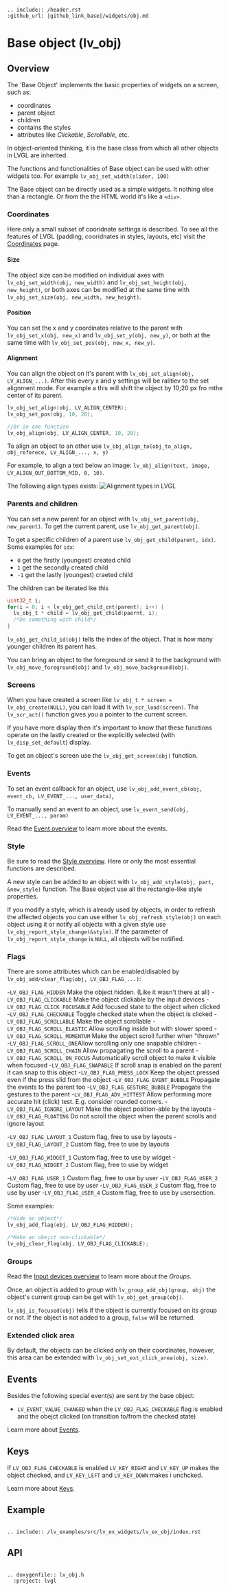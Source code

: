 ```eval_rst
.. include:: /header.rst 
:github_url: |github_link_base|/widgets/obj.md
```
# Base object (lv_obj)

## Overview

The 'Base Object' implements the basic properties of widgets on a screen, such as:
- coordinates
- parent object
- children
- contains the styles
- attributes like *Clickable*, *Scrollable*, etc.

In object-oriented thinking, it is the base class from which all other objects in LVGL are inherited. 

The functions and functionalities of Base object can be used with other widgets too. For example `lv_obj_set_width(slider, 100)`

The Base object can be directly used as a simple widgets. It nothing else than a rectangle. Or from the the HTML world it's like a `<div>`.

### Coordinates

Here only a small subset of cooridnate settings is described. To see all the features of LVGL (padding, cooridnates in styles, layouts, etc) visit the [Coordinates](overview/coord) page.

#### Size
The object size can be modified on individual axes with `lv_obj_set_width(obj, new_width)` and `lv_obj_set_height(obj, new_height)`, or both axes can be modified at the same time with `lv_obj_set_size(obj, new_width, new_height)`.

#### Position
You can set the x and y coordinates relative to the parent with `lv_obj_set_x(obj, new_x)` and `lv_obj_set_y(obj, new_y)`, or both at the same time with `lv_obj_set_pos(obj, new_x, new_y)`.

#### Alignment
You can align the object on it's parent with `lv_obj_set_align(obj, LV_ALIGN_...)`. After this every x and y settings will be ralitiev to the set alignment mode. 
For example a this will shift the object by 10;20 px fro mthe center of its parent.
```c
lv_obj_set_align(obj, LV_ALIGN_CENTER);
lv_obj_set_pos(obj, 10, 20);

//Or in one function
lv_obj_align(obj, LV_ALIGN_CENTER, 10, 20);
```

To align an object to an other use `lv_obj_align_to(obj_to_align, obj_referece, LV_ALIGN_..., x, y)`

For example, to align a text below an image: `lv_obj_align(text, image, LV_ALIGN_OUT_BOTTOM_MID, 0, 10)`.

The following align types exists:
![](/misc/align.png "Alignment types in LVGL")


### Parents and children
You can set a new parent for an object with `lv_obj_set_parent(obj, new_parent)`. To get the current parent, use `lv_obj_get_parent(obj)`.

To get a specific children of a parent use `lv_obj_get_child(parent, idx)`. Some examples for `idx`:
- `0` get the firstly (youngest) created child
- `1` get the secondly created child
- `-1` get the lastly (youngest) craeted child

The children can be iterated lke this
```c
uint32_t i;
for(i = 0; i < lv_obj_get_child_cnt(parent); i++) {
  lv_obj_t * child = lv_obj_get_child(paernt, i);
  /*Do something with child*/
}
```

`lv_obj_get_child_id(obj)` tells the index of the object. That is how many younger children its parent has.

You can bring an object to the foreground or send it to the background with `lv_obj_move_foreground(obj)` and `lv_obj_move_background(obj)`.

### Screens
When you have created a screen like `lv_obj_t * screen = lv_obj_create(NULL)`, you can load it with `lv_scr_load(screen)`. The `lv_scr_act()` function gives you a pointer to the current screen.

If you have more display then it's important to know that these functions operate on the lastly created or the explicitly selected (with `lv_disp_set_default`) display.

To get an object's screen use the `lv_obj_get_screen(obj)` function.

### Events

To set an event callback for an object, use `lv_obj_add_event_cb(obj, event_cb, LV_EVENT_..., user_data)`,

To manually send an event to an object, use `lv_event_send(obj, LV_EVENT_..., param)`

Read the [Event overview](/overview/event) to learn more about the events.


### Style
Be sure to read the [Style overview](/overview/style). Here or only the most essential functions are described.

A new style can be added to an object with `lv_obj_add_style(obj, part, &new_style)` function. The Base object use all the rectangle-like style properties. 

If you modify a style, which is already used by objects, in order to refresh the affected objects you can use either `lv_obj_refresh_style(obj)` on each object using it or 
 notify all objects with a given style use `lv_obj_report_style_change(&style)`. If the parameter of `lv_obj_report_style_change` is `NULL`, all objects will be notified.

### Flags
There are some attributes which can be enabled/disabled by `lv_obj_add/clear_flag(obj, LV_OBJ_FLAG_...)`:

-`LV_OBJ_FLAG_HIDDEN`  Make the object hidden. (Like it wasn't there at all)
-`LV_OBJ_FLAG_CLICKABLE`  Make the object clickable by the input devices
-`LV_OBJ_FLAG_CLICK_FOCUSABLE`  Add focused state to the object when clicked
-`LV_OBJ_FLAG_CHECKABLE`  Toggle checked state when the object is clicked
-`LV_OBJ_FLAG_SCROLLABLE`  Make the object scrollable
-`LV_OBJ_FLAG_SCROLL_ELASTIC`  Allow scrolling inside but with slower speed
-`LV_OBJ_FLAG_SCROLL_MOMENTUM`  Make the object scroll further when "thrown"
-`LV_OBJ_FLAG_SCROLL_ONE`Allow scrolling only one snapable children
-`LV_OBJ_FLAG_SCROLL_CHAIN`  Allow propagating the scroll to a parent
-`LV_OBJ_FLAG_SCROLL_ON_FOCUS`  Automatically scroll object to make it visible when focused
-`LV_OBJ_FLAG_SNAPABLE` If scroll snap is enabled on the parent it can snap to this object
-`LV_OBJ_FLAG_PRESS_LOCK` Keep the object pressed even if the press slid from the object
-`LV_OBJ_FLAG_EVENT_BUBBLE` Propagate the events to the parent too
-`LV_OBJ_FLAG_GESTURE_BUBBLE` Propagate the gestures to the parent
-`LV_OBJ_FLAG_ADV_HITTEST` Allow performing more accurate hit (click) test. E.g. consider rounded corners.
-`LV_OBJ_FLAG_IGNORE_LAYOUT` Make the object position-able by the layouts
-`LV_OBJ_FLAG_FLOATING` Do not scroll the object when the parent scrolls and ignore layout

-`LV_OBJ_FLAG_LAYOUT_1`  Custom flag, free to use by layouts
-`LV_OBJ_FLAG_LAYOUT_2`  Custom flag, free to use by layouts

-`LV_OBJ_FLAG_WIDGET_1`  Custom flag, free to use by widget
-`LV_OBJ_FLAG_WIDGET_2`  Custom flag, free to use by widget

-`LV_OBJ_FLAG_USER_1`  Custom flag, free to use by user
-`LV_OBJ_FLAG_USER_2`  Custom flag, free to use by user
-`LV_OBJ_FLAG_USER_3`  Custom flag, free to use by user
-`LV_OBJ_FLAG_USER_4`  Custom flag, free to use by usersection.

Some examples:
```c
/*Hide on object*/
lv_obj_add_flag(obj, LV_OBJ_FLAG_HIDDEN);

/*Make an obejct non-clickable*/
lv_obj_clear_flag(obj, LV_OBJ_FLAG_CLICKABLE);
```

### Groups

Read the [Input devices overview](/overview/indev) to learn more about the *Groups*.

Once, an object is added to *group* with `lv_group_add_obj(group, obj)` the object's current group can be get with `lv_obj_get_group(obj)`.

`lv_obj_is_focused(obj)` tells if the object is currently focused on its group or not. If the object is not added to a group, `false` will be returned.


### Extended click area
By default, the objects can be clicked only on their coordinates, however, this area can be extended with `lv_obj_set_ext_click_area(obj, size)`.

## Events
Besides the following special event(s) are sent by the base object:
- `LV_EVENT_VALUE_CHANGED` when the `LV_OBJ_FLAG_CHECKABLE` flag is enabled and the obejct clicked (on transition to/from the checked state)

Learn more about [Events](/overview/event).

## Keys
If `LV_OBJ_FLAG_CHECKABLE` is enabled `LV_KEY_RIGHT` and `LV_KEY_UP` makes the object checked, and `LV_KEY_LEFT` and `LV_KEY_DOWN` makes i unchcked.


Learn more about [Keys](/overview/indev).

## Example

```eval_rst

.. include:: /lv_examples/src/lv_ex_widgets/lv_ex_obj/index.rst

```

## API

```eval_rst

.. doxygenfile:: lv_obj.h
  :project: lvgl

```
